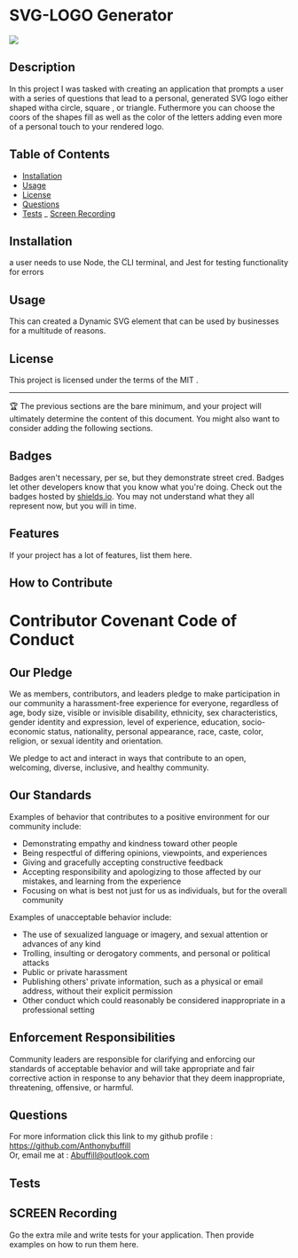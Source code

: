 
    
 # SVG-LOGO Generator
 ![](https://img.shields.io/badge/javascript-MIT-blue)

## Description
   
  In this project I was tasked with creating an application that prompts a user with a series of questions that lead to a personal, generated SVG logo either shaped witha circle, square , or triangle.
  Futhermore you can choose the coors of the shapes fill as well as the color of the letters adding even more of a personal touch to your rendered logo.


## Table of Contents 

- [Installation](#installation)
- [Usage](#usage)
- [License](#license)
- [Questions](#questions)
- [Tests](#tests)
_ [Screen Recording](#screen-recording)

## Installation

  a user needs to use Node, the CLI terminal, and Jest for testing  functionality for errors



## Usage

  This can created a Dynamic SVG element that can be used by businesses for a multitude of reasons.


## License

This project is licensed under the terms of the MIT .

---

🏆 The previous sections are the bare minimum, and your project will ultimately determine the content of this document. You might also want to consider adding the following sections.

## Badges

Badges aren't necessary, per se, but they demonstrate street cred. Badges let other developers know that you know what you're doing. Check out the badges hosted by [shields.io](https://shields.io/). You may not understand what they all represent now, but you will in time.

## Features

If your project has a lot of features, list them here.

## How to Contribute

# Contributor Covenant Code of Conduct

## Our Pledge

We as members, contributors, and leaders pledge to make participation in our
community a harassment-free experience for everyone, regardless of age, body
size, visible or invisible disability, ethnicity, sex characteristics, gender
identity and expression, level of experience, education, socio-economic status,
nationality, personal appearance, race, caste, color, religion, or sexual
identity and orientation.

We pledge to act and interact in ways that contribute to an open, welcoming,
diverse, inclusive, and healthy community.

## Our Standards

Examples of behavior that contributes to a positive environment for our
community include:

* Demonstrating empathy and kindness toward other people
* Being respectful of differing opinions, viewpoints, and experiences
* Giving and gracefully accepting constructive feedback
* Accepting responsibility and apologizing to those affected by our mistakes,
  and learning from the experience
* Focusing on what is best not just for us as individuals, but for the overall
  community

Examples of unacceptable behavior include:

* The use of sexualized language or imagery, and sexual attention or advances of
  any kind
* Trolling, insulting or derogatory comments, and personal or political attacks
* Public or private harassment
* Publishing others' private information, such as a physical or email address,
  without their explicit permission
* Other conduct which could reasonably be considered inappropriate in a
  professional setting

## Enforcement Responsibilities

Community leaders are responsible for clarifying and enforcing our standards of
acceptable behavior and will take appropriate and fair corrective action in
response to any behavior that they deem inappropriate, threatening, offensive,
or harmful.

## Questions

For more information click this link to my github profile : https://github.com/Anthonybuffill  
Or, email me at : Abuffill@outlook.com


## Tests


## SCREEN Recording




Go the extra mile and write tests for your application. Then provide examples on how to run them here.
    
